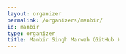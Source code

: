 ```yaml
---
layout: organizer
permalink: /organizers/manbir/
id: manbir
type: organizer
title: Manbir Singh Marwah（GitHub ）
---
```

